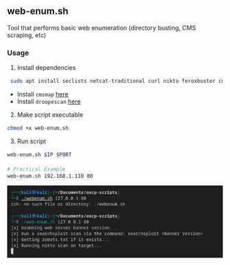 ## web-enum.sh
Tool that performs basic web enumeration (directory busting, CMS scraping, etc)
### Usage
1. Install dependencies
```bash
 sudo apt install seclists netcat-traditional curl nikto feroxbuster cmseek wpscan joomscan
```
- Install `cmsmap` [here](https://github.com/dionach/CMSmap#installation)
- Install `droopescan` [here](https://github.com/SamJoan/droopescan#from-sources)
2. Make script executable
```bash
chmod +x web-enum.sh
```
3. Run script
```bash
web-enum.sh $IP $PORT

# Practical Example
web-enum.sh 192.168.1.110 80
```
![Alt text](image-3.png)

